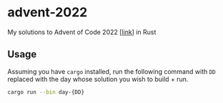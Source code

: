 # advent-2022

My solutions to Advent of Code 2022 [[link](https://adventofcode.com/2022)] in Rust

## Usage

Assuming you have `cargo` installed, run the following command with `DD` replaced with the day whose solution you wish to build + run.

```bash
cargo run --bin day-{DD}
```